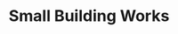 ---
title: "Small Building Works"
description: "<h1>Small Building Works & Alterations</h1><p>I'm Robert, a time-served joiner and experienced builder with over 30 years of experience in small building works and alterations. From home extensions to property renovations, I provide reliable, high-quality construction work that transforms your space.</p><h2>What We Offer</h2><h3>Building Alterations</h3><ul><li>Internal wall removal and construction</li><li>Room extensions and modifications</li><li>Door and window openings</li><li>Structural modifications</li><li>Property layout changes</li><li>Building regulation compliance</li></ul><h3>Home Extensions</h3><ul><li>Single and double story extensions</li><li>Conservatory installations</li><li>Garage conversions</li><li>Loft conversions</li><li>Basement modifications</li><li>Outbuilding construction</li></ul><h3>Renovation Services</h3><ul><li>Property renovations and refurbishments</li><li>Kitchen and bathroom installations</li><li>Flooring and wall treatments</li><li>Ceiling repairs and modifications</li><li>Staircase installations</li><li>Complete room makeovers</li></ul><h3>Construction Work</h3><ul><li>Foundation and groundwork</li><li>Brickwork and blockwork</li><li>Roofing and guttering</li><li>Plumbing and electrical coordination</li><li>Insulation and weatherproofing</li><li>Final finishes and decoration</li></ul><h2>Why Choose Our Small Building Works</h2><h3>Experienced Builder</h3><p>Over 30 years of experience in both joinery and general building work means I can handle complex projects from start to finish.</p><h3>Quality Craftsmanship</h3><p>Every project is completed to the highest standards with attention to detail and quality materials throughout.</p><h3>Project Management</h3><p>I manage the entire project process, coordinating with other trades and ensuring everything runs smoothly and on schedule.</p><h3>Local Knowledge</h3><p>Deep understanding of local building regulations and requirements. I ensure all work meets current standards and gets proper approvals.</p><h2>Our Process</h2><ol><li><strong>Consultation</strong> - Discuss your requirements and assess the project scope</li><li><strong>Planning</strong> - Create detailed plans and obtain necessary permissions</li><li><strong>Quote</strong> - Provide comprehensive quote with clear breakdown of costs</li><li><strong>Execution</strong> - Professional project management and quality workmanship</li><li><strong>Completion</strong> - Final inspection and handover with all documentation</li></ol><h2>Areas We Serve</h2><p>We provide small building works and alterations across Yorkshire including York, Leeds, Harrogate, Wetherby, and surrounding areas. Contact us to discuss your building project and get a free, no-obligation quote.</p>"
slug: "small-building-works"
featured: false
category: "domestic"
image: "/images/general-joinery/room-partition.jpeg"
gallery:
  - "/images/general-joinery/room-partition.jpeg"
  - "/images/general-joinery/handmade-ash-bathroom-vanity-cabinet.jpeg"
  - "/images/general-joinery/fencing-and-gates.jpg"
  - "/images/general-joinery/composite-garden-decking.jpg"
seoTitle: "Small Building Works & Alterations | Professional Construction Services"
seoDescription: "Professional small building works and alterations. From extensions to renovations, over 30 years' experience in quality construction work."
serviceAreas:
  - "york"
  - "leeds"
  - "harrogate"
  - "wetherby"
  - "boston-spa"
  - "tadcaster"
  - "pontefract"
  - "castleford"
certifications:
  - "City & Guilds Joinery"
  - "CSCS Gold Card"
  - "General Carpentry"
  - "Health & Safety Certified"
testimonials:
  - name: "David Thompson"
    location: "York"
    rating: 5
    text: "Excellent small building work. Professional and reliable service."
  - name: "Emma Roberts"
    location: "Wetherby"
    rating: 5
    text: "Great quality workmanship and attention to detail."
  - name: "Michael Brown"
    location: "Harrogate"
    rating: 5
    text: "Reliable and skilled builder. Highly recommend for any building work."
--- 